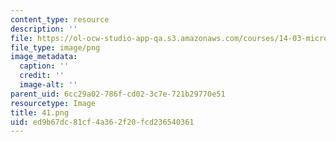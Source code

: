 ```yaml
---
content_type: resource
description: ''
file: https://ol-ocw-studio-app-qa.s3.amazonaws.com/courses/14-03-microeconomic-theory-and-public-policy-fall-2016/ed9b67dc81cf4a362f20fcd236540361_41.png
file_type: image/png
image_metadata:
  caption: ''
  credit: ''
  image-alt: ''
parent_uid: 6cc29a02-786f-cd02-3c7e-721b29770e51
resourcetype: Image
title: 41.png
uid: ed9b67dc-81cf-4a36-2f20-fcd236540361
---
```

